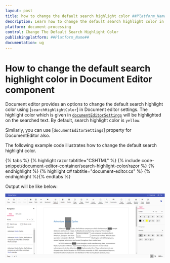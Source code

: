 ```yaml
---
layout: post
title: how to change the default search highlight color ##Platform_Name## Document Editor Component
description: Learn how to change the default search highlight color in Syncfusion ##Platform_Name## Document Editor component of Syncfusion Essential JS 2 and more.
platform: document-processing
control: Change The Default Search Highlight Color
publishingplatform: ##Platform_Name##
documentation: ug
---
```


# How to change the default search highlight color in Document Editor component

Document editor provides an options to change the default search highlight color using [`searchHighlightColor`] in Document editor settings. The highlight color which is given in [`documentEditorSettings`](https://help.syncfusion.com/cr/aspnetcore-js2/Syncfusion.EJ2.DocumentEditor.DocumentEditorContainer.html#Syncfusion_EJ2_DocumentEditor_DocumentEditorContainer_DocumentEditorSettings) will be highlighted on the searched text. By default, search highlight color is `yellow`.

Similarly, you can use [`documentEditorSettings`] property for DocumentEditor also.

The following example code illustrates how to change the default search highlight color.


{% tabs %}
{% highlight razor tabtitle="CSHTML" %}
{% include code-snippet/document-editor-container/search-highlight-color/razor %}
{% endhighlight %}
{% highlight c# tabtitle="document-editor.cs" %}
{% endhighlight %}{% endtabs %}


Output will be like below:

![How to change the default search highlight color](../images/search-color.png)